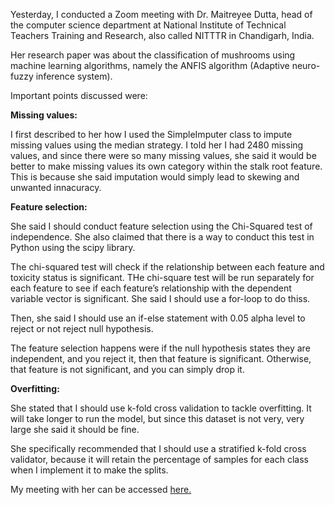 Yesterday, I conducted a Zoom meeting with Dr. Maitreyee Dutta, head of the computer science department at National Institute of Technical Teachers Training and Research, also called NITTTR in Chandigarh, India.

Her research paper was about the classification of mushrooms using machine learning algorithms, namely the ANFIS algorithm (Adaptive neuro-fuzzy inference system). 

Important points discussed were:

<b>Missing values:</b>

I first described to her how I used the SimpleImputer class to impute missing values using the median strategy. I told her I had 2480 missing values, and since there were so many missing values, she said it would be better to make missing values its own category within the stalk root feature. This is because she said imputation would simply lead to skewing and unwanted innacuracy. 

<b>Feature selection:</b>

She said I should conduct feature selection using the Chi-Squared test of independence. She also claimed that there is a way to conduct this test in Python using the scipy library. 

The chi-squared test will check if the relationship between each feature and toxicity status is significant. THe chi-square test will be run separately for each feature to see if each feature’s relationship with the dependent variable vector is significant. She said I should use a for-loop to do thiss. 

Then, she said I should use an if-else statement with 0.05 alpha level to reject or not reject null hypothesis. 

The feature selection happens were if the null hypothesis states they are independent, and you reject it, then that feature is significant. Otherwise, that feature is not significant, and you can simply drop it. 

<b>Overfitting:</b>

She stated that I should use k-fold cross validation to tackle overfitting. It will take longer to run the model, but since this dataset is not very, very large she said it should be fine. 

She specifically recommended that I should use a stratified k-fold cross validator, because it will retain the percentage of samples for each class when I implement it to make the splits. 


My meeting with her can be accessed <a href="https://drive.google.com/file/d/1R5dHR0xCfMqjKcm2LJldb3vuW84l2ZHk/view?usp=sharing">here.</a> 